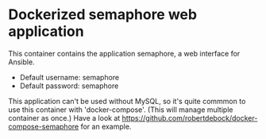 # Dockerized semaphore web application

This container contains the application semaphore, a web interface for Ansible.

- Default username: semaphore
- Default password: semaphore

This application can't be used without MySQL, so it's quite commmon to use this container with 'docker-compose'. (This will manage multiple container as once.) Have a look at https://github.com/robertdebock/docker-compose-semaphore for an example.

